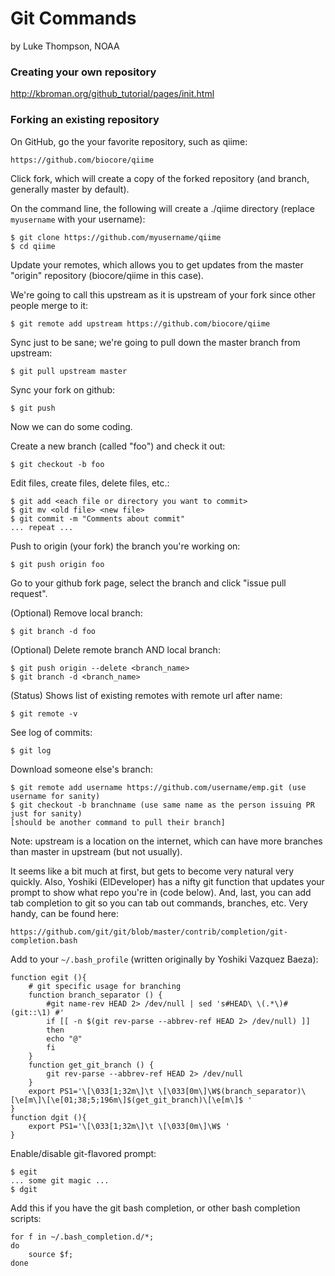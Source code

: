 Git Commands
=====
by Luke Thompson, NOAA

### Creating your own repository

<http://kbroman.org/github_tutorial/pages/init.html>

### Forking an existing repository

On GitHub, go the your favorite repository, such as qiime:

`https://github.com/biocore/qiime`

Click fork, which will create a copy of the forked repository (and branch, generally master by default).

On the command line, the following will create a ./qiime directory (replace `myusername` with your username):

	$ git clone https://github.com/myusername/qiime
	$ cd qiime
 
Update your remotes, which allows you to get updates from the master "origin" repository (biocore/qiime in this case).

We're going to call this upstream as it is upstream of your fork since other people merge to it:

	$ git remote add upstream https://github.com/biocore/qiime
 
Sync just to be sane; we're going to pull down the master branch from upstream:

	$ git pull upstream master
 
Sync your fork on github:

	$ git push
 
Now we can do some coding.
 
Create a new branch (called "foo") and check it out:

	$ git checkout -b foo
 
Edit files, create files, delete files, etc.:

	$ git add <each file or directory you want to commit>
	$ git mv <old file> <new file>
	$ git commit -m "Comments about commit"
	... repeat ...
 
Push to origin (your fork) the branch you're working on:

	$ git push origin foo

Go to your github fork page, select the branch and click "issue pull request".

(Optional) Remove local branch:

	$ git branch -d foo

(Optional) Delete remote branch AND local branch:

    $ git push origin --delete <branch_name>
    $ git branch -d <branch_name>

(Status) Shows list of existing remotes with remote url after name:

	$ git remote -v
	
See log of commits:

	$ git log
	
Download someone else's branch:

	$ git remote add username https://github.com/username/emp.git (use username for sanity)
	$ git checkout -b branchname (use same name as the person issuing PR just for sanity)
	[should be another command to pull their branch]

Note: upstream is a location on the internet, which can have more branches than master in upstream (but not usually).

It seems like a bit much at first, but gets to become very natural very quickly. Also, Yoshiki (ElDeveloper) has a nifty git function that updates your prompt to show what repo you're in (code below). And, last, you can add tab completion to git so you can tab out commands, branches, etc. Very handy, can be found here:
 
`https://github.com/git/git/blob/master/contrib/completion/git-completion.bash`
 
Add to your `~/.bash_profile` (written originally by Yoshiki Vazquez Baeza):

	function egit (){
	    # git specific usage for branching
	    function branch_separator () {
	        #git name-rev HEAD 2> /dev/null | sed 's#HEAD\ \(.*\)#(git::\1) #'
	        if [[ -n $(git rev-parse --abbrev-ref HEAD 2> /dev/null) ]]
	        then
	        echo "@"
	        fi
	    }
	    function get_git_branch () {
	        git rev-parse --abbrev-ref HEAD 2> /dev/null
	    }
	    export PS1='\[\033[1;32m\]\t \[\033[0m\]\W$(branch_separator)\[\e[m\]\[\e[01;38;5;196m\]$(get_git_branch)\[\e[m\]$ '
	}
	function dgit (){
	    export PS1='\[\033[1;32m\]\t \[\033[0m\]\W$ '
	}
 
Enable/disable git-flavored prompt:

	$ egit
	... some git magic ...
	$ dgit

Add this if you have the git bash completion, or other bash completion scripts:

	for f in ~/.bash_completion.d/*;
	do
	    source $f;
	done
